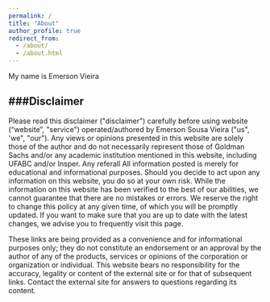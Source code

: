 ```yaml
---
permalink: /
title: "About"
author_profile: true
redirect_from: 
  - /about/
  - /about.html
---
```


My name is Emerson Vieira

###Disclaimer
---












Please read this disclaimer ("disclaimer") carefully before using website (“website”, "service") operated/authored by Emerson Sousa Vieira ("us", 'we", "our").
Any views or opinions presented in this website are solely those of the author and do not necessarily represent those of Goldman Sachs and/or any academic institution mentioned in this website, including UFABC and/or Insper. Any referall 
All information posted is merely for educational and informational purposes. Should you decide to act upon any information on this website, you do so at your own risk.
While the information on this website has been verified to the best of our abilities, we cannot guarantee that there are no mistakes or errors.
We reserve the right to change this policy at any given time, of which you will be promptly updated. If you want to make sure that you are up to date with the latest changes, we advise you to frequently visit this page.

These links are being provided as a convenience and for informational purposes only; they do not constitute an endorsement or an approval by the author of any of the products, services or opinions of the corporation or organization or individual. This website bears no responsibility for the accuracy, legality or content of the external site or for that of subsequent links. Contact the external site for answers to questions regarding its content.



   

